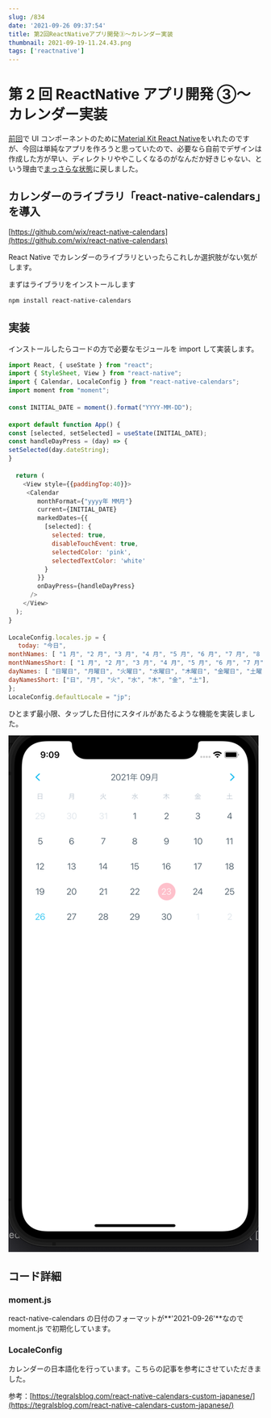 ```yaml
---
slug: /834
date: '2021-09-26 09:37:54'
title: 第2回ReactNativeアプリ開発③〜カレンダー実装
thumbnail: 2021-09-19-11.24.43.png
tags: ['reactnative']
---
```


# 第 2 回 ReactNative アプリ開発 ③〜カレンダー実装

[前回](https://totolog34.com/827/)で UI コンポーネントのために[Material Kit React Native](https://www.creative-tim.com/product/material-kit-react-native)をいれたのですが、今回は単純なアプリを作ろうと思っていたので、必要なら自前でデザインは作成した方が早い、ディレクトリややこしくなるのがなんだか好きじゃない、という理由で[まっさらな状態](https://totolog34.com/813/)に戻しました。

## カレンダーのライブラリ「react-native-calendars」を導入

[https://github.com/wix/react-native-calendars](https://github.com/wix/react-native-calendars)

React Native でカレンダーのライブラリといったらこれしか選択肢がない気がします。

まずはライブラリをインストールします

```sh
npm install react-native-calendars
```

## 実装

インストールしたらコードの方で必要なモジュールを import して実装します。

```javascript
import React, { useState } from "react";
import { StyleSheet, View } from "react-native";
import { Calendar, LocaleConfig } from "react-native-calendars";
import moment from "moment";

const INITIAL_DATE = moment().format("YYYY-MM-DD");

export default function App() {
const [selected, setSelected] = useState(INITIAL_DATE);
const handleDayPress = (day) => {
setSelected(day.dateString);
}

  return (
    <View style={{paddingTop:40}}>
     <Calendar
        monthFormat={"yyyy年 MM月"}
        current={INITIAL_DATE}
        markedDates={{
          [selected]: {
            selected: true,
            disableTouchEvent: true,
            selectedColor: 'pink',
            selectedTextColor: 'white'
          }
        }}
        onDayPress={handleDayPress}
      />
    </View>
  );
}

LocaleConfig.locales.jp = {
　 today: "今日",
monthNames: [ "1 月", "2 月", "3 月", "4 月", "5 月", "6 月", "7 月", "8 月", "9 月", "10 月", "11 月", "12 月", ],
monthNamesShort: [ "1 月", "2 月", "3 月", "4 月", "5 月", "6 月", "7 月", "8 月", "9 月", "10 月", "11 月", "12 月", ],
dayNames: [ "日曜日", "月曜日", "火曜日", "水曜日", "木曜日", "金曜日", "土曜日", ],
dayNamesShort: ["日", "月", "火", "水", "木", "金", "土"],
};
LocaleConfig.defaultLocale = "jp";
```

ひとまず最小限、タップした日付にスタイルがあたるような機能を実装しました。

![image](../../../../images/2021/09/2021-09-26-9.09.30.png)

## コード詳細

### moment.js

react-native-calendars の日付のフォーマットが**'2021-09-26'**なので moment.js で初期化しています。

### LocaleConfig

カレンダーの日本語化を行っています。こちらの記事を参考にさせていただきました。

参考：[https://tegralsblog.com/react-native-calendars-custom-japanese/](https://tegralsblog.com/react-native-calendars-custom-japanese/)
